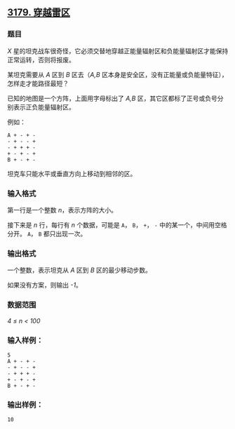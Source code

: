 ## [3179. 穿越雷区](https://www.acwing.com/problem/content/3182/)

### 题目

*X* 星的坦克战车很奇怪，它必须交替地穿越正能量辐射区和负能量辐射区才能保持正常运转，否则将报废。

某坦克需要从 *A* 区到 *B* 区去（*A,B* 区本身是安全区，没有正能量或负能量特征），怎样走才能路径最短？

已知的地图是一个方阵，上面用字母标出了 *A,B* 区，其它区都标了正号或负号分别表示正负能量辐射区。

例如：

```
A + - + -
- + - - +
- + + + -
+ - + - +
B + - + -
```

坦克车只能水平或垂直方向上移动到相邻的区。

### 输入格式

第一行是一个整数 *n*，表示方阵的大小。

接下来是 *n* 行，每行有 *n* 个数据，可能是 `A`， `B`， `+`， `-` 中的某一个，中间用空格分开。 `A`， `B` 都只出现一次。

### 输出格式

一个整数，表示坦克从 *A* 区到 *B* 区的最少移动步数。

如果没有方案，则输出 *-1*。

### 数据范围

*4 ≤ n < 100*

### 输入样例：

```
5
A + - + -
- + - - +
- + + + -
+ - + - +
B + - + -
```

### 输出样例：

```
10
```
